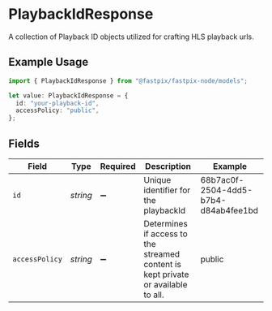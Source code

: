 # PlaybackIdResponse

A collection of Playback ID objects utilized for crafting HLS playback urls.

## Example Usage

```typescript
import { PlaybackIdResponse } from "@fastpix/fastpix-node/models";

let value: PlaybackIdResponse = {
  id: "your-playback-id",
  accessPolicy: "public",
};
```

## Fields

| Field                                                                             | Type                                                                              | Required                                                                          | Description                                                                       | Example                                                                           |
| --------------------------------------------------------------------------------- | --------------------------------------------------------------------------------- | --------------------------------------------------------------------------------- | --------------------------------------------------------------------------------- | --------------------------------------------------------------------------------- |
| `id`                                                                              | *string*                                                                          | :heavy_minus_sign:                                                                | Unique identifier for the playbackId                                              | 68b7ac0f-2504-4dd5-b7b4-d84ab4fee1bd                                              |
| `accessPolicy`                                                                    | *string*                                                                          | :heavy_minus_sign:                                                                | Determines if access to the streamed content is kept private or available to all. | public                                                                            |